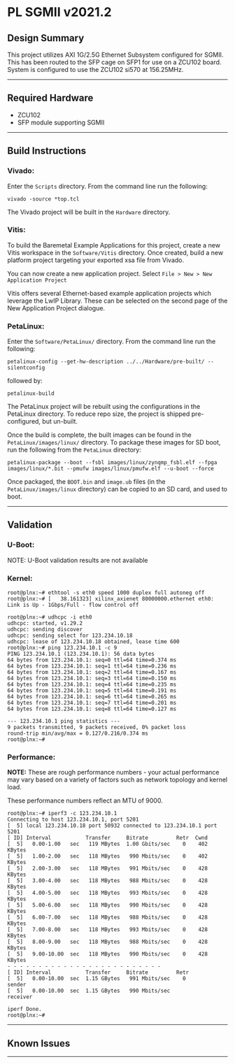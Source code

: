 # PL SGMII v2021.2

## **Design Summary**

This project utilizes AXI 1G/2.5G Ethernet Subsystem configured for SGMII. This has been routed to the SFP cage on SFP1 for use on a ZCU102 board. System is configured to use the ZCU102 si570 at 156.25MHz.

---

## **Required Hardware**

- ZCU102
- SFP module supporting SGMII

---

## **Build Instructions**

### **Vivado:**

Enter the `Scripts` directory. From the command line run the following:

`vivado -source *top.tcl`

The Vivado project will be built in the `Hardware` directory.

### **Vitis**:

To build the Baremetal Example Applications for this project, create a new Vitis workspace in the `Software/Vitis` directory. Once created, build a new platform project targeting your exported xsa file from Vivado.

You can now create a new application project. Select `File > New > New Application Project`

Vitis offers several Ethernet-based example application projects which leverage the LwIP Library. These can be selected on the second page of the New Application Project dialogue.

### **PetaLinux**:

Enter the `Software/PetaLinux/` directory. From the command line run the following:

`petalinux-config --get-hw-description ../../Hardware/pre-built/ --silentconfig`

followed by:

`petalinux-build`

The PetaLinux project will be rebuilt using the configurations in the PetaLinux directory. To reduce repo size, the project is shipped pre-configured, but un-built.

Once the build is complete, the built images can be found in the `PetaLinux/images/linux/`
directory. To package these images for SD boot, run the following from the `PetaLinux` directory:

`petalinux-package --boot --fsbl images/linux/zynqmp_fsbl.elf --fpga images/linux/*.bit --pmufw images/linux/pmufw.elf --u-boot --force`

Once packaged, the `BOOT.bin` and `image.ub` files (in the `PetaLinux/images/linux` directory) can be copied to an SD card, and used to boot.

---

## **Validation**
### **U-Boot:**
NOTE: U-Boot validation results are not available

### **Kernel:**
```
root@plnx:~# ethtool -s eth0 speed 1000 duplex full autoneg off
root@plnx:~# [   38.161323] xilinx_axienet 80000000.ethernet eth0: Link is Up - 1Gbps/Full - flow control off

root@plnx:~# udhcpc -i eth0
udhcpc: started, v1.29.2
udhcpc: sending discover
udhcpc: sending select for 123.234.10.18
udhcpc: lease of 123.234.10.18 obtained, lease time 600
root@plnx:~# ping 123.234.10.1 -c 9
PING 123.234.10.1 (123.234.10.1): 56 data bytes
64 bytes from 123.234.10.1: seq=0 ttl=64 time=0.374 ms
64 bytes from 123.234.10.1: seq=1 ttl=64 time=0.236 ms
64 bytes from 123.234.10.1: seq=2 ttl=64 time=0.167 ms
64 bytes from 123.234.10.1: seq=3 ttl=64 time=0.150 ms
64 bytes from 123.234.10.1: seq=4 ttl=64 time=0.235 ms
64 bytes from 123.234.10.1: seq=5 ttl=64 time=0.191 ms
64 bytes from 123.234.10.1: seq=6 ttl=64 time=0.265 ms
64 bytes from 123.234.10.1: seq=7 ttl=64 time=0.201 ms
64 bytes from 123.234.10.1: seq=8 ttl=64 time=0.127 ms

--- 123.234.10.1 ping statistics ---
9 packets transmitted, 9 packets received, 0% packet loss
round-trip min/avg/max = 0.127/0.216/0.374 ms
root@plnx:~#

```
### **Performance:**
**NOTE:** These are rough performance numbers - your actual performance may vary based on a variety of factors such as network topology and kernel load.

These performance numbers reflect an MTU of 9000.
```
root@plnx:~# iperf3 -c 123.234.10.1
Connecting to host 123.234.10.1, port 5201
[  5] local 123.234.10.18 port 50932 connected to 123.234.10.1 port 5201
[ ID] Interval           Transfer     Bitrate         Retr  Cwnd
[  5]   0.00-1.00   sec   119 MBytes  1.00 Gbits/sec    0    402 KBytes
[  5]   1.00-2.00   sec   118 MBytes   990 Mbits/sec    0    402 KBytes
[  5]   2.00-3.00   sec   118 MBytes   991 Mbits/sec    0    428 KBytes
[  5]   3.00-4.00   sec   118 MBytes   988 Mbits/sec    0    428 KBytes
[  5]   4.00-5.00   sec   118 MBytes   993 Mbits/sec    0    428 KBytes
[  5]   5.00-6.00   sec   118 MBytes   990 Mbits/sec    0    428 KBytes
[  5]   6.00-7.00   sec   118 MBytes   988 Mbits/sec    0    428 KBytes
[  5]   7.00-8.00   sec   118 MBytes   993 Mbits/sec    0    428 KBytes
[  5]   8.00-9.00   sec   118 MBytes   988 Mbits/sec    0    428 KBytes
[  5]   9.00-10.00  sec   118 MBytes   990 Mbits/sec    0    428 KBytes
- - - - - - - - - - - - - - - - - - - - - - - - -
[ ID] Interval           Transfer     Bitrate         Retr
[  5]   0.00-10.00  sec  1.15 GBytes   991 Mbits/sec    0             sender
[  5]   0.00-10.00  sec  1.15 GBytes   990 Mbits/sec                  receiver

iperf Done.
root@plnx:~#
```
---

## **Known Issues**

---

